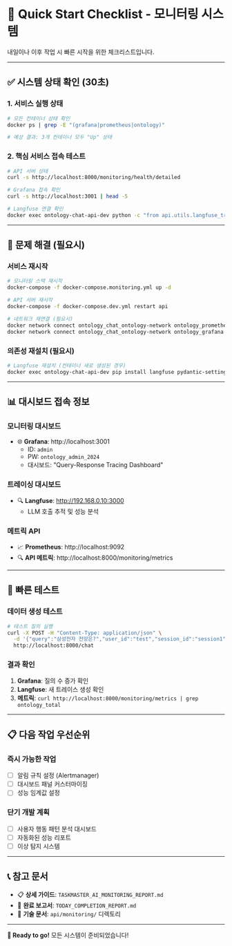 # 🚀 Quick Start Checklist - 모니터링 시스템

내일이나 이후 작업 시 빠른 시작을 위한 체크리스트입니다.

---

## ✅ 시스템 상태 확인 (30초)

### **1. 서비스 실행 상태**
```bash
# 모든 컨테이너 상태 확인
docker ps | grep -E "(grafana|prometheus|ontology)"

# 예상 결과: 3개 컨테이너 모두 "Up" 상태
```

### **2. 핵심 서비스 접속 테스트**
```bash
# API 서버 상태
curl -s http://localhost:8000/monitoring/health/detailed

# Grafana 접속 확인
curl -s http://localhost:3001 | head -5

# Langfuse 연결 확인
docker exec ontology-chat-api-dev python -c "from api.utils.langfuse_tracer import tracer; print(f'Enabled: {tracer.is_enabled}')"
```

---

## 🔧 문제 해결 (필요시)

### **서비스 재시작**
```bash
# 모니터링 스택 재시작
docker-compose -f docker-compose.monitoring.yml up -d

# API 서버 재시작
docker-compose -f docker-compose.dev.yml restart api

# 네트워크 재연결 (필요시)
docker network connect ontology_chat_ontology-network ontology_prometheus
docker network connect ontology_chat_ontology-network ontology_grafana
```

### **의존성 재설치 (필요시)**
```bash
# Langfuse 재설치 (컨테이너 새로 생성된 경우)
docker exec ontology-chat-api-dev pip install langfuse pydantic-settings
```

---

## 📊 대시보드 접속 정보

### **모니터링 대시보드**
- 🌐 **Grafana**: http://localhost:3001
  - ID: `admin`
  - PW: `ontology_admin_2024`
  - 대시보드: "Query-Response Tracing Dashboard"

### **트레이싱 대시보드**
- 🔍 **Langfuse**: http://192.168.0.10:3000
  - LLM 호출 추적 및 성능 분석

### **메트릭 API**
- 📈 **Prometheus**: http://localhost:9092
- 🔍 **API 메트릭**: http://localhost:8000/monitoring/metrics

---

## 🧪 빠른 테스트

### **데이터 생성 테스트**
```bash
# 테스트 질의 실행
curl -X POST -H "Content-Type: application/json" \
  -d '{"query":"삼성전자 전망은?","user_id":"test","session_id":"session1"}' \
  http://localhost:8000/chat
```

### **결과 확인**
1. **Grafana**: 질의 수 증가 확인
2. **Langfuse**: 새 트레이스 생성 확인
3. **메트릭**: `curl http://localhost:8000/monitoring/metrics | grep ontology_total`

---

## 📋 다음 작업 우선순위

### **즉시 가능한 작업**
- [ ] 알림 규칙 설정 (Alertmanager)
- [ ] 대시보드 패널 커스터마이징
- [ ] 성능 임계값 설정

### **단기 개발 계획**
- [ ] 사용자 행동 패턴 분석 대시보드
- [ ] 자동화된 성능 리포트
- [ ] 이상 탐지 시스템

---

## 📞 참고 문서

- 📋 **상세 가이드**: `TASKMASTER_AI_MONITORING_REPORT.md`
- 🎯 **완료 보고서**: `TODAY_COMPLETION_REPORT.md`
- 🔧 **기술 문서**: `api/monitoring/` 디렉토리

---

**🚀 Ready to go!** 모든 시스템이 준비되었습니다!